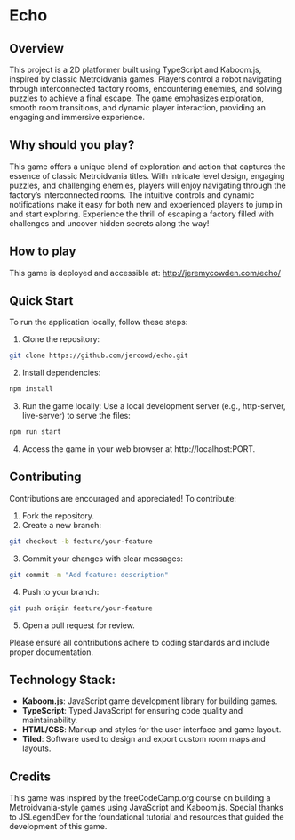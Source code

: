 # Echo

## Overview

This project is a 2D platformer built using TypeScript and Kaboom.js, inspired by classic Metroidvania games. Players control a robot navigating through interconnected factory rooms, encountering enemies, and solving puzzles to achieve a final escape. The game emphasizes exploration, smooth room transitions, and dynamic player interaction, providing an engaging and immersive experience.

## Why should you play?

This game offers a unique blend of exploration and action that captures the essence of classic Metroidvania titles. With intricate level design, engaging puzzles, and challenging enemies, players will enjoy navigating through the factory’s interconnected rooms. The intuitive controls and dynamic notifications make it easy for both new and experienced players to jump in and start exploring. Experience the thrill of escaping a factory filled with challenges and uncover hidden secrets along the way!

## How to play

This game is deployed and accessible at:
http://jeremycowden.com/echo/

## Quick Start

To run the application locally, follow these steps:

1. Clone the repository:

```bash
git clone https://github.com/jercowd/echo.git
```

2. Install dependencies:

```bash
npm install
```

3. Run the game locally: Use a local development server (e.g., http-server, live-server) to serve the files:

```bash
npm run start
```

4. Access the game in your web browser at http://localhost:PORT.

## Contributing

Contributions are encouraged and appreciated! To contribute:

1. Fork the repository.
2. Create a new branch:

```bash
git checkout -b feature/your-feature
```

3. Commit your changes with clear messages:

```bash
git commit -m "Add feature: description"
```

4. Push to your branch:

```bash
git push origin feature/your-feature
```

5. Open a pull request for review.

Please ensure all contributions adhere to coding standards and include proper documentation.

## Technology Stack:

- **Kaboom.js**: JavaScript game development library for building games.
- **TypeScript**: Typed JavaScript for ensuring code quality and maintainability.
- **HTML/CSS**: Markup and styles for the user interface and game layout.
- **Tiled**: Software used to design and export custom room maps and layouts.

## Credits

This game was inspired by the freeCodeCamp.org course on building a Metroidvania-style games using JavaScript and Kaboom.js. Special thanks to JSLegendDev for the foundational tutorial and resources that guided the development of this game.
